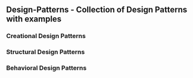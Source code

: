 ## Design-Patterns - Collection of Design Patterns with examples
### Creational Design Patterns
### Structural Design Patterns
### Behavioral Design Patterns
